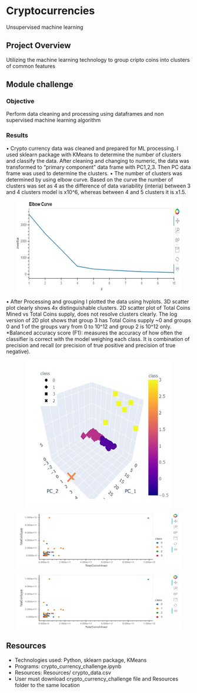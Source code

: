 # Cryptocurrencies
Unsupervised machine learning

## Project Overview
Utilizing the machine learning technology to group cripto coins into clusters of common features

## Module challenge

### Objective
Perform data cleaning and processing using dataframes and non supervised machine learning algorithm

### Results 
•	Crypto currency data was cleaned and prepared for ML processing. I used sklearn package with KMeans to determine the number of clusters and classify the data. After cleaning and changing to numeric, the data was transformed to “primary component” data frame with PC1,2,3. Then PC data frame was used to determine the clusters. 
•	The number of clusters was determined by using elbow curve. Based on the curve the number of clusters was set as 4 as the difference of data variability (interia) between 3 and 4 clusters model is x10^6, whereas between 4 and 5 clusters it is x1.5.

<p align="center">
<img src="https://github.com/tolewicz/Cryptocurrencies/blob/master/Images/Elbow.JPG" width="450" height= "250">
</p>

•	After Processing and grouping I plotted the data using hvplots.  3D scatter plot clearly shows 4x distinguishable clusters. 2D scatter plot of Total Coins Mined vs Total Coins supply, does not resolve clusters clearly. The log version of 2D plot shows that group 3 has Total Coins supply ~0 and groups 0 and 1 of the groups vary from 0 to 10^12 and group 2 is 10^12 only. *Balanced accuracy score (F1): measures the accuracy of how often the classifier is correct with the model weighing each class. It is combination of precision and recall (or precision of true positive and precision of true negative).

<p align="center">
<img src="https://github.com/tolewicz/Cryptocurrencies/blob/master/Images/3D.JPG" width="400" height= "400" title= "3D Plot">
</p>

<p align="center">
<img src="https://github.com/tolewicz/Cryptocurrencies/blob/master/Images/2D.JPG" width="450" height= "150" title= "2D plot">
</p>

<p align="center">
<img src="https://github.com/tolewicz/Cryptocurrencies/blob/master/Images/2D.JPG" width="450" height= "150" title= "2D log">
</p>
 
## Resources

- Technologies used: Python, sklearn package,  KMeans
- Programs: crypto_currency_challenge.ipynb
- Resources: Resources/ crypto_data.csv
- User must download crypto_currency_challenge file and Resources folder to the same location

